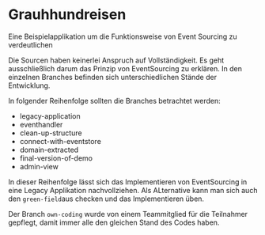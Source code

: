 Grauhhundreisen
===============

Eine Beispielapplikation um die Funktionsweise von Event Sourcing zu verdeutlichen


Die Sourcen haben keinerlei Anspruch auf Vollständigkeit. Es geht ausschließlich darum das Prinzip von EventSourcing zu erklären.
In den einzelnen Branches befinden sich unterschiedlichen Stände der Entwicklung. 

In folgender Reihenfolge sollten die Branches betrachtet werden:
 
 * legacy-application
 * eventhandler
 * clean-up-structure
 * connect-with-eventstore
 * domain-extracted
 * final-version-of-demo
 * admin-view

In dieser Reihenfolge lässt sich das Implementieren von EventSourcing in eine Legacy Applikation nachvollziehen. 
Als ALternative kann man sich auch den `green-field`aus checken und das Implementieren üben.
 
Der Branch `own-coding` wurde von einem Teammitglied für die Teilnahmer gepflegt, damit immer alle den gleichen Stand 
des Codes haben.

